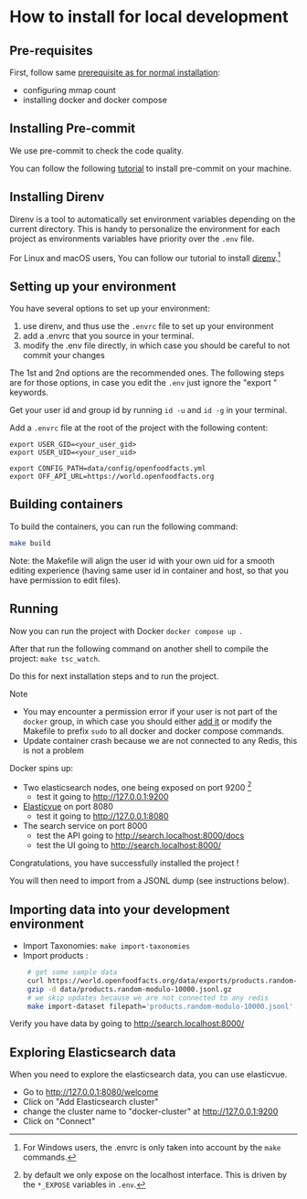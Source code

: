 # How to install for local development

## Pre-requisites

First, follow same [prerequisite as for normal installation](../users/how-to-install.md#prerequisites):
* configuring mmap count
* installing docker and docker compose


## Installing Pre-commit

We use pre-commit to check the code quality.

You can follow the following [tutorial](https://pre-commit.com/#install)
to install pre-commit on your machine.


## Installing Direnv

Direnv is a tool to automatically set environment variables depending on the current directory.
This is handy to personalize the environment for each project as environments variables have priority over the `.env` file.

For Linux and macOS users, You can follow our tutorial to install [direnv](https://openfoodfacts.github.io/openfoodfacts-server/dev/how-to-use-direnv/).[^winEnvrc]

## Setting up your environment

You have several options to set up your environment:
1. use direnv, and thus use the `.envrc` file to set up your environment
2. add a .envrc that you source in your terminal.
3. modify the .env file directly, in which case you should be careful to not commit your changes

The 1st and 2nd options are the recommended ones.
The following steps are for those options, in case you edit the `.env` just ignore the "export " keywords.

Get your user id and group id by running `id -u` and `id -g` in your terminal.

Add a `.envrc` file at the root of the project with the following content:

```shell
export USER_GID=<your_user_gid>
export USER_UID=<your_user_uid>

export CONFIG_PATH=data/config/openfoodfacts.yml
export OFF_API_URL=https://world.openfoodfacts.org
```

[^winEnvrc]: For Windows users, the .envrc is only taken into account by the `make` commands.


## Building containers

To build the containers, you can run the following command:
```bash
make build
```

Note: the Makefile will align the user id with your own uid for a smooth editing experience (having same user id in container and host, so that you have permission to edit files).

## Running

Now you can run the project with Docker `docker compose up `.

After that run the following command on another shell to compile the project: `make tsc_watch`.

Do this for next installation steps and to run the project.


> [!NOTE]
> * You may encounter a permission error if your user is not part of the `docker` group, in which case you should either [add it](https://docs.docker.com/engine/install/linux-postinstall/#manage-docker-as-a-non-root-user) or modify the Makefile to prefix `sudo` to all docker and docker compose commands.
> * Update container crash because we are not connected to any Redis, this is not a problem

Docker spins up:
- Two elasticsearch nodes, one being exposed on port 9200 [^localhost_expose]
  * test it going to http://127.0.0.1:9200
- [Elasticvue](https://elasticvue.com/) on port 8080
  * test it going to http://127.0.0.1:8080
- The search service on port 8000
  * test the API going to http://search.localhost:8000/docs
  * test the UI going to http://search.localhost:8000/

[^localhost_expose]: by default we only expose on the localhost interface.
This is driven by the `*_EXPOSE` variables in `.env`.

Congratulations, you  have successfully installed the project !

You will then need to import from a JSONL dump (see instructions below).

## Importing data into your development environment

- Import Taxonomies: `make import-taxonomies`
- Import products :
   ```bash
    # get some sample data
    curl https://world.openfoodfacts.org/data/exports/products.random-modulo-10000.jsonl.gz --output data/products.random-modulo-10000.jsonl.gz
    gzip -d data/products.random-modulo-10000.jsonl.gz
    # we skip updates because we are not connected to any redis
    make import-dataset filepath='products.random-modulo-10000.jsonl' args='--skip-updates'
   ```

Verify you have data by going to http://search.localhost:8000/

## Exploring Elasticsearch data

When you need to explore the elasticsearch data, you can use elasticvue.

- Go to http://127.0.0.1:8080/welcome
- Click on "Add Elasticsearch cluster"
- change the cluster name to "docker-cluster" at http://127.0.0.1:9200
- Click on "Connect"
